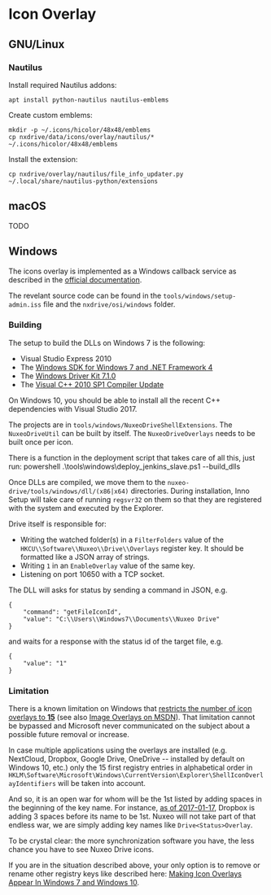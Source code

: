 # Icon Overlay

## GNU/Linux

### Nautilus

Install required Nautilus addons:

    apt install python-nautilus nautilus-emblems

Create custom emblems:

    mkdir -p ~/.icons/hicolor/48x48/emblems
    cp nxdrive/data/icons/overlay/nautilus/* ~/.icons/hicolor/48x48/emblems

Install the extension:

    cp nxdrive/overlay/nautilus/file_info_updater.py ~/.local/share/nautilus-python/extensions

## macOS

TODO

## Windows

The icons overlay is implemented as a Windows callback service as described in the [official documentation](https://msdn.microsoft.com/en-us/library/windows/desktop/cc144122(v=vs.85).aspx).

The revelant source code can be found in the `tools/windows/setup-admin.iss` file and the `nxdrive/osi/windows` folder.

### Building

The setup to build the DLLs on Windows 7 is the following:
- Visual Studio Express 2010
- The [Windows SDK for Windows 7 and .NET Framework 4](https://www.microsoft.com/en-us/download/details.aspx?id=8279)
- The [Windows Driver Kit 7.1.0](https://www.microsoft.com/en-us/download/details.aspx?id=11800)
- The [Visual C++ 2010 SP1 Compiler Update](https://www.microsoft.com/en-us/download/details.aspx?id=4422)

On Windows 10, you should be able to install all the recent C++ dependencies with Visual Studio 2017.

The projects are in `tools/windows/NuxeoDriveShellExtensions`.
The `NuxeoDriveUtil` can be built by itself. The `NuxeoDriveOverlays` needs to be built once per icon.

There is a function in the deployment script that takes care of all this, just run:
    powershell .\tools\windows\deploy_jenkins_slave.ps1 --build_dlls

Once DLLs are compiled, we move them to the `nuxeo-drive/tools/windows/dll/(x86|x64)` directories.
During installation, Inno Setup will take care of running `regsvr32` on them so that they are registered with the system and executed by the Explorer.

Drive itself is responsible for:
- Writing the watched folder(s) in a `FilterFolders` value of the `HKCU\\Software\\Nuxeo\\Drive\\Overlays` register key. It should be formatted like a JSON array of strings.
- Writing `1` in an `EnableOverlay` value of the same key.
- Listening on port 10650 with a TCP socket.

The DLL will asks for status by sending a command in JSON, e.g.
```
{
    "command": "getFileIconId",
    "value": "C:\\Users\\Windows7\\Documents\\Nuxeo Drive"
}
```
and waits for a response with the status id of the target file, e.g.
```
{
    "value": "1"
}
```

### Limitation

There is a known limitation on Windows that [restricts the number of icon overlays to **15**](https://superuser.com/a/1166585/180383) (see also [Image Overlays on MSDN](https://msdn.microsoft.com/en-us/library/windows/desktop/bb761389%28v=vs.85%29.aspx#Image_Overlays)).
That limitation cannot be bypassed and Microsoft never communicated on the subject about a possible future removal or increase.

In case multiple applications using the overlays are installed (e.g. NextCloud, Dropbox, Google Drive, OneDrive  -- installed by default on Windows 10, etc.) only the 15 first registry entries in alphabetical order in `HKLM\Software\Microsoft\Windows\CurrentVersion\Explorer\ShellIconOverlayIdentifiers` will be taken into account.

And so, it is an open war for whom will be the 1st listed by adding spaces in the beginning of the key name. For instance, [as of 2017-01-17](https://stackoverflow.com/q/41697737/1117028), Dropbox is adding 3 spaces before its name to be 1st.
Nuxeo will not take part of that endless war, we are simply adding key names like `Drive<Status>Overlay`.

To be crystal clear: the more synchronization software you have, the less chance you have to see Nuxeo Drive icons.

If you are in the situation described above, your only option is to remove or rename other registry keys like described here: [Making Icon Overlays Appear In Windows 7 and Windows 10](https://www.interfacett.com/blogs/making-icon-overlays-appear-in-windows-7-and-windows-10/).
